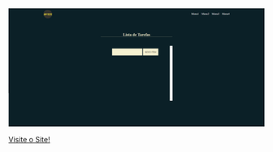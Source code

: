 <img src="./img/Site.png">

<a href="https://vercel.com/androque/lista-de-tarefas-em-js">Visite o Site!</a>
